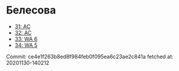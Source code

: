 # Белесова
- [31: AC](31.md)
- [32: AC](32.md)
- [33: WA 6](33.md)
- [34: WA 5](34.md)

Commit: ce4e1f263b8ed8f984feb0f095ea6c23ae2c841a
 fetched at: 20201130-140212
